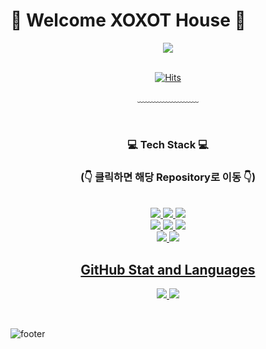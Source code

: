 # 🎉 Welcome XOXOT House 🎉

<div align = "center">
<img src="https://capsule-render.vercel.app/api?type=waving&color=timeAuto&height=300&section=header&text=XOXO PROFILE&fontSize=50" />
<br/><br/>

[![Hits](https://hits.seeyoufarm.com/api/count/incr/badge.svg?url=https%3A%2F%2Fgithub.com%2FXOXOT%2FXOXOT&count_bg=%235687E4&title_bg=%23D3D9DC&icon=soundcloud.svg&icon_color=%23E0E0E0&title=Visit&edge_flat=false)](https://hits.seeyoufarm.com)
 
﹏﹏﹏﹏﹏﹏﹏

<br/>
 
<h3>💻 Tech Stack 💻</h3>
<h3>(👇 클릭하면 해당 Repository로 이동 👇)</h3>
<br/>
  <a href="https://github.com/XOXOT/C_study">
    <img src="https://img.shields.io/badge/C-A8B9CC?style=flat-square&logo=C&logoColor=white"/>
</a>
   <a href="https://github.com/XOXOT/Cpp_Study">
     <img src="https://img.shields.io/badge/C++-00599C?style=flat-square&logo=C%2B%2B&logoColor=white"/>
</a>
    <a href="https://github.com/XOXOT/Csharp">
     <img src="https://img.shields.io/badge/Csharp-239120?style=flat-square&logo=Csharp&logoColor=white"/>
<br>
<img src="https://img.shields.io/badge/Python-3776AB?style=flat-square&logo=Python&logoColor=white"/>
<img src="https://img.shields.io/badge/Git-F05032?style=flat-square&logo=Git&logoColor=white"/>
<img src="https://img.shields.io/badge/R-276DC3?style=flat-square&logo=R&logoColor=white"/>
 
<br>
</a>
    <a href="https://github.com/XOXOT/MS-SQL">
     <img src="https://img.shields.io/badge/MSSQL-CC2927?style=flat-square&logo=Microsoft SQL Server&logoColor=white"/>
<!--<img src="https://img.shields.io/badge/MySQL-4479A1?style=flat-square&logo=MySQL&logoColor=white"/>-->
<img src="https://img.shields.io/badge/Oracle-F80000?style=flat-square&logo=Oracle&logoColor=white"/>
 
## GitHub Stat and Languages
<p align='center'>
  <a href="https://github.com/XOXOT">
    <img src="https://github-readme-stats.vercel.app/api?username=XOXOT&theme=onedark&show_icons=true"/>
    <img src="https://github-readme-stats.vercel.app/api/top-langs/?username=XOXOT&theme=onedark&layout=compact"/>
  </a>
</p>

</div>

<br/>

![footer](https://capsule-render.vercel.app/api?type=waving&&color=timeAuto&height=100&section=footer&fontSize=90)



